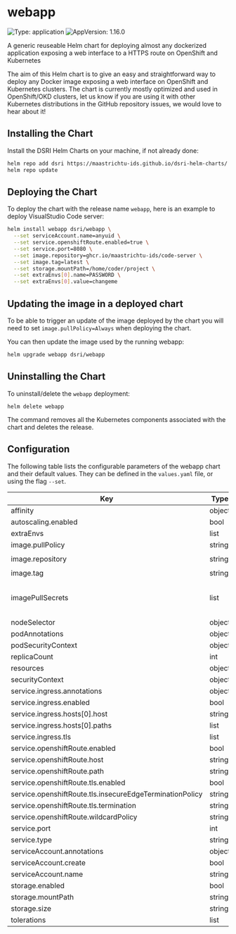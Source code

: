 # webapp

![Type: application](https://img.shields.io/badge/Type-application-informational?style=flat-square)  ![AppVersion: 1.16.0](https://img.shields.io/badge/AppVersion-1.16.0-informational?style=flat-square)

A generic reuseable Helm chart for deploying almost any dockerized application exposing a web interface to a HTTPS route on OpenShift and Kubernetes

The aim of this Helm chart is to give an easy and straightforward way to deploy any Docker image exposing a web interface on OpenShift and Kubernetes clusters. The chart is currently mostly optimized and used in OpenShift/OKD clusters, let us know if you are using it with other Kubernetes distributions in the GitHub repository issues, we would love to hear about it!

## Installing the Chart

Install the DSRI Helm Charts on your machine, if not already done:

```bash
helm repo add dsri https://maastrichtu-ids.github.io/dsri-helm-charts/
helm repo update
```

## Deploying the Chart

To deploy the chart with the release name `webapp`, here is an example to deploy VisualStudio Code server:

```bash
helm install webapp dsri/webapp \
  --set serviceAccount.name=anyuid \
  --set service.openshiftRoute.enabled=true \
  --set service.port=8080 \
  --set image.repository=ghcr.io/maastrichtu-ids/code-server \
  --set image.tag=latest \
  --set storage.mountPath=/home/coder/project \
  --set extraEnvs[0].name=PASSWORD \
  --set extraEnvs[0].value=changeme
```

## Updating the image in a deployed chart

To be able to trigger an update of the image deployed by the chart you will need to set `image.pullPolicy=Always` when deploying the chart.

You can then update the image used by the running webapp:

```bash
helm upgrade webapp dsri/webapp
```

## Uninstalling the Chart

To uninstall/delete the `webapp` deployment:

```
helm delete webapp
```

The command removes all the Kubernetes components associated with the chart and deletes the release.

## Configuration

The following table lists the configurable parameters of the webapp chart and their default values. They can be defined in the `values.yaml` file, or using the flag `--set`.

| Key | Type | Default | Description |
|-----|------|---------|-------------|
| affinity | object | `{}` |  |
| autoscaling.enabled | bool | `false` |  |
| extraEnvs | list | `[]` |  |
| image.pullPolicy | string | `"IfNotPresent"` |  |
| image.repository | string | `"ghcr.io/maastrichtu-ids/code-server"` |  |
| image.tag | string | `"latest"` |  |
| imagePullSecrets | list | `[]` |    drop:   - ALL readOnlyRootFilesystem: true runAsNonRoot: true runAsUser: 1000 |
| nodeSelector | object | `{}` |  |
| podAnnotations | object | `{}` |  |
| podSecurityContext | object | `{}` |  |
| replicaCount | int | `1` |  |
| resources | object | `{}` |  |
| securityContext | object | `{}` |  |
| service.ingress.annotations | object | `{}` |  |
| service.ingress.enabled | bool | `false` |  |
| service.ingress.hosts[0].host | string | `"chart-example.local"` |  |
| service.ingress.hosts[0].paths | list | `[]` |  |
| service.ingress.tls | list | `[]` |  |
| service.openshiftRoute.enabled | bool | `true` |  |
| service.openshiftRoute.host | string | `""` |  |
| service.openshiftRoute.path | string | `""` |  |
| service.openshiftRoute.tls.enabled | bool | `true` |  |
| service.openshiftRoute.tls.insecureEdgeTerminationPolicy | string | `"Redirect"` |  |
| service.openshiftRoute.tls.termination | string | `"edge"` |  |
| service.openshiftRoute.wildcardPolicy | string | `"None"` |  |
| service.port | int | `8080` |  |
| service.type | string | `"ClusterIP"` |  |
| serviceAccount.annotations | object | `{}` |  |
| serviceAccount.create | bool | `false` |  |
| serviceAccount.name | string | `"anyuid"` |  |
| storage.enabled | bool | `true` |  |
| storage.mountPath | string | `"/home/coder/project"` |  |
| storage.size | string | `"5Gi"` |  |
| tolerations | list | `[]` |  |